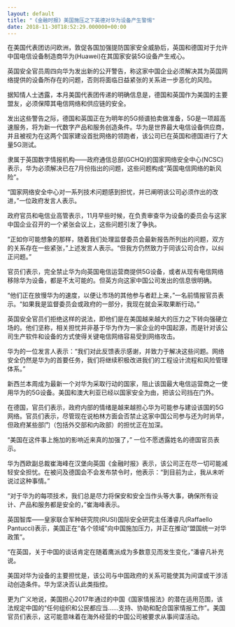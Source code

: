 ```yaml
---
layout: default
title: "《金融时报》美国施压之下英德对华为设备产生警惕"
date: 2018-11-30T18:52:29.000000+00:00
---
```


在美国代表团访问欧洲，敦促各国加强提防国家安全威胁后，英国和德国对于允许中国电信设备制造商华为(Huawei)在其国家安装5G设备产生戒心。

英国安全官员周四向华为发出新的公开警告，称这家中国企业必须解决其为英国网络提供的设备所存在的问题，否则将面临日益紧张的关系进一步恶化的风险。

据知情人士透露，本月美国代表团传递的明确信息是，德国和英国作为美国的主要盟友，必须保障其电信网络和供应链的安全。

发出这些警告之际，德国和英国正在为明年的5G频谱拍卖做准备，5G是一项超高速服务，将为新一代数字产品和服务创造条件。华为是世界最大电信设备供应商，并且被视为在这两个国家建设首批网络的领跑者，该公司已在英国和德国进行了大量5G测试。

隶属于英国数字情报机构——政府通信总部(GCHQ)的国家网络安全中心(NCSC)表示，华为必须解决已在7月份指出的问题，这些问题构成“英国电信网络的新风险”。

“国家网络安全中心对一系列技术问题感到担忧，并已阐明该公司必须作出的改进，”一位政府发言人表示。

政府官员和电信业高管表示，11月早些时候，在负责审查华为设备的委员会与这家中国企业召开的一个紧张会议上，这些问题引发了争执。

“正如你可能想象的那样，随着我们处理监督委员会最新报告所列出的问题，双方的关系存在一些紧张，”上述发言人表示。“但我方仍然致力于同该公司合作，以纠正问题。”

官员们表示，完全禁止华为向英国电信运营商提供5G设备，或者从现有电信网络移除华为设备，都是不太可能的。但英方向这家中国公司发出的信息很明确。

“他们正在放慢华为的速度，以便让市场的其他参与者赶上来，”一名前情报官员表示。“如果我是监督委员会或政府的一部分，我现在就会采取果断行动。”

英国安全官员们拒绝这样的说法，即他们是在美国越来越大的压力之下转向强硬立场的。他们坚称，相关担忧并非基于华为作为一家企业的中国起源，而是针对该公司生产软件和设备的方式使得关键电信网络容易受到网络攻击。

华为的一位发言人表示：“我们对此反馈表示感谢，并致力于解决这些问题。网络安全仍然是华为的首要任务，我们将继续积极改进我们的工程设计流程和风险管理体系。”

新西兰本周成为最新一个对华为采取行动的国家，阻止该国最大电信运营商之一使用华为的5G设备。美国和澳大利亚已经以国家安全为由，把该公司挡在门外。

在德国，官员们表示，政府内部的情绪是越来越担心华为可能参与建设该国的5G网络。官员们表示，尽管现在说柏林方面会否禁止这家中国公司参与还为时尚早，但政府某些部门（包括外交部和内政部）的担忧正在加深。

“美国在这件事上施加的影响近来真的加强了，” 一位不愿透露姓名的德国官员表示。

华为西欧副总裁崔海峰在汉堡向英国《金融时报》表示，该公司正在尽一切可能减轻安全担忧。在被问及德国会不会发布禁令时，他表示：“到目前为止，我从未听说过这种事情。”

“对于华为的每项技术，我们总是尽力将保安和安全当作头等大事，确保所有设计、产品和服务都是安全的，”崔海峰表示。

英国智库——皇家联合军种研究院(RUSI)国际安全研究主任潘睿凡(Raffaello Pantucci)表示，美国正在“各个领域”向中国施加压力，并正在推动“盟国统一对华政策”。

“在英国，关于中国的谈话肯定在随着鹰派成为多数意见而发生变化，”潘睿凡补充说。

美国对华为设备的主要担忧是，该公司与中国政府的关系可能使其为间谍或干涉活动创造条件。华为坚决否认此类指控。

更为广义地说，美国担心2017年通过的中国《国家情报法》的潜在适用范围，该法规定中国的“任何组织和公民都应当……支持、协助和配合国家情报工作”。美国官员们表示，这可能意味着在海外经营的中国公司被要求从事间谍活动。

